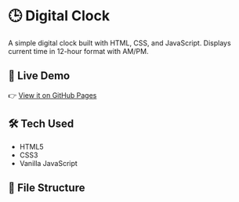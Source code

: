 # 🕒 Digital Clock

A simple digital clock built with HTML, CSS, and JavaScript. Displays current time in 12-hour format with AM/PM.

## 🚀 Live Demo

👉 [View it on GitHub Pages](https://shanthikarunakaran.github.io/DigitalClock/)

## 🛠 Tech Used

- HTML5
- CSS3
- Vanilla JavaScript

## 📁 File Structure

